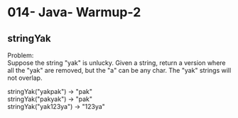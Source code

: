 014- Java- Warmup-2
==================

stringYak
--------------

  
Problem:  
Suppose the string "yak" is unlucky. Given a string, return a version where all the "yak" are removed, but the "a" can be any char. The "yak" strings will not overlap. 
>
stringYak("yakpak") → "pak"  
stringYak("pakyak") → "pak"  
stringYak("yak123ya") → "123ya"  